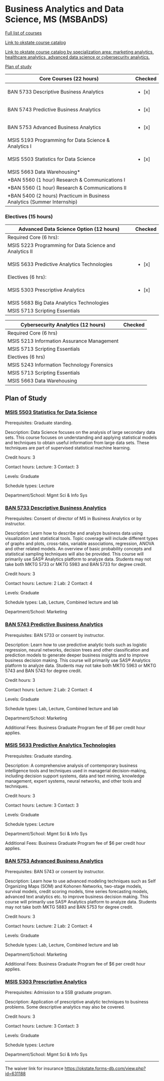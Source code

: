# Business Analytics and Data Science, MS   (MSBAnDS)


[Full list of courses](https://github.com/mosesmarin/MSBAnDS/blob/main/courses.pdf)

[Link to okstate course catalog](http://catalog.okstate.edu/graduate-college/masters-degrees/business-analytics-data-science-ms/)

[Link to okstate course catalog by specialization area: marketing analytics, healthcare analytics, advanced data science or cybersecurity analytics.](https://business.okstate.edu/analytics/plan_of_study.html)


[Plan of study](https://business.okstate.edu/analytics/plan_of_study.html)


| Core Courses (22 hours)      | Checked |
| ----------- | ----------- |
| BAN 5733 Descriptive Business Analytics      |  <ul><li>[x] </li></ul>      |
| BAN 5743 Predictive Business Analytics   | <ul><li>[x] </li></ul>        |
| BAN 5753 Advanced Business Analytics   | <ul><li>[x] </li></ul>        |
| MSIS 5193 Programming for Data Science & Analytics I   |       |
| MSIS 5503 Statistics for Data Science   | <ul><li>[x] </li></ul>        |
| MSIS 5663 Data Warehousing\*   |         |
| \*BAN 5560 (1 hour) Research & Communications I   |         |
| \*BAN 5560 (1 hour) Research & Communications II   |         |
| \*BAN 5400 (2 hours) Practicum in Business Analytics (Summer Internship)    |         |


### Electives (15 hours)    

| Advanced Data Science Option (12 hours)      | Checked |
| ----------- | ----------- |
| Required Core (6 hrs):  |
| MSIS 5223 Programming for Data Science and Analytics II|     |
| MSIS 5633 Predictive Analytics Technologies | <ul><li>[x] </li></ul>    |
| Electives (6 hrs):  |
| MSIS 5303 Prescriptive Analytics  |   <ul><li>[x] </li></ul>   |
| MSIS 5683 Big Data Analytics Technologies  |     |
| MSIS 5713 Scripting Essentials  |     |

|Cybersecurity Analytics (12 hours)| Checked |
| ----------- | ----------- |
|Required Core (6 hrs)|
|MSIS 5213 Information Assurance Management|
|MSIS 5713 Scripting Essentials|
|Electives (6 hrs)|
|MSIS 5243 Information Technology Forensics|
|MSIS 5713 Scripting Essentials|
|MSIS 5663 Data Warehousing|






## Plan of Study

### [MSIS 5503 Statistics for Data Science](https://github.com/mosesmarin/MSBAnDS/blob/main/MSIS-5503-Statistics-for-Data-Science.md)

Prerequisites: Graduate standing.

Description: Data Science focuses on the analysis of large secondary data sets. This course focuses on understanding and applying statistical models and techniques to obtain useful information from large data sets. These techniques are part of supervised statistical machine learning.

Credit hours: 3

Contact hours: Lecture: 3 Contact: 3

Levels: Graduate

Schedule types: Lecture

Department/School: Mgmt Sci & Info Sys


### [BAN 5733 Descriptive Business Analytics](https://github.com/mosesmarin/MSBAnDS/blob/main/BAN-5733-Descriptive-Business-Analytics.md)

Prerequisites: Consent of director of MS in Business Analytics or by instructor.

Description: Learn how to describe and analyze business data using visualization and statistical tools. Topic coverage will include different types of graphs and plots, cross-tabs, variable associations, regression, ANOVA and other related models. An overview of basic probability concepts and statistical sampling techniques will also be provided. This course will primarily use SAS® Analytics platform to analyze data. Students may not take both MKTG 5733 or MKTG 5983 and BAN 5733 for degree credit.

Credit hours: 3

Contact hours: Lecture: 2 Lab: 2 Contact: 4

Levels: Graduate

Schedule types: Lab, Lecture, Combined lecture and lab

Department/School: Marketing



### [BAN 5743 Predictive Business Analytics](https://github.com/mosesmarin/MSBAnDS/blob/main/BAN-5743-Predictive-Business-Analytics.md)

Prerequisites: BAN 5733 or consent by instructor.

Description: Learn how to use predictive analytic tools such as logistic regression, neural networks, decision trees and other classification and prediction models to generate deeper business insights and to improve business decision making. This course will primarily use SAS® Analytics platform to analyze data. Students may not take both MKTG 5963 or MKTG 5743 and BAN 5743 for degree credit.

Credit hours: 3

Contact hours: Lecture: 2 Lab: 2 Contact: 4

Levels: Graduate

Schedule types: Lab, Lecture, Combined lecture and lab

Department/School: Marketing

Additional Fees: Business Graduate Program fee of $6 per credit hour applies.


### [MSIS 5633 Predictive Analytics Technologies](https://github.com/mosesmarin/MSBAnDS/blob/main/MSIS-5633-Predictive-Analytics-Technologies.md)

Prerequisites: Graduate standing.

Description: A comprehensive analysis of contemporary business intelligence tools and techniques used in managerial decision-making, including decision support systems, data and text mining, knowledge management, expert systems, neural networks, and other tools and techniques.

Credit hours: 3

Contact hours: Lecture: 3 Contact: 3

Levels: Graduate

Schedule types: Lecture

Department/School: Mgmt Sci & Info Sys

Additional Fees: Business Graduate Program fee of $6 per credit hour applies.


### [BAN 5753 Advanced Business Analytics](https://github.com/mosesmarin/MSBAnDS/blob/main/BAN-5753-Advanced-Business-Analytics.md)

Prerequisites: BAN 5743 or consent by instructor.

Description: Learn how to use advanced modeling techniques such as Self Organizing Maps (SOM) and Kohonen Networks, two-stage models, survival models, credit scoring models, time series forecasting models, advanced text analytics etc. to improve business decision making. This course will primarily use SAS® Analytics platform to analyze data. Students may not take both MKTG 5883 and BAN 5753 for degree credit.

Credit hours: 3

Contact hours: Lecture: 2 Lab: 2 Contact: 4

Levels: Graduate

Schedule types: Lab, Lecture, Combined lecture and lab

Department/School: Marketing

Additional Fees: Business Graduate Program fee of $6 per credit hour applies.




### [MSIS 5303 Prescriptive Analytics](https://github.com/mosesmarin/MSBAnDS/blob/main/MSIS-5303-Prescriptive-Analytics.md)

Prerequisites: Admission to a SSB graduate program.

Description: Application of prescriptive analytic techniques to business problems. Some descriptive analytics may also be covered.

Credit hours: 3

Contact hours: Lecture: 3 Contact: 3

Levels: Graduate

Schedule types: Lecture

Department/School: Mgmt Sci & Info Sys




---

The waiver link for insurance https://okstate.forms-db.com/view.php?id=631188
